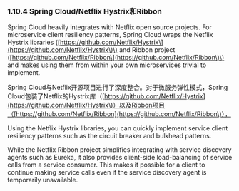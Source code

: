### 1.10.4 Spring Cloud/Netflix Hystrix和Ribbon

Spring Cloud heavily integrates with Netflix open source projects. For microservice client resiliency patterns, Spring Cloud wraps the Netflix Hystrix libraries \([https://github.com/Netflix/Hystrix\](https://github.com/Netflix/Hystrix\)\) and Ribbon project \([https://github.com/Netflix/Ribbon\](https://github.com/Netflix/Ribbon\)\) and makes using them from within your own microservices trivial to implement.

Spring Cloud与Netflix开源项目进行了深度整合。对于微服务弹性模式，Spring Cloud包装了Netflix的Hystrix库（[https://github.com/Netflix/Hystrix](https://github.com/Netflix/Hystrix\)）以及Ribbon项目（[https://github.com/Netflix/Ribbon](https://github.com/Netflix/Ribbon\)），

Using the Netflix Hystrix libraries, you can quickly implement service client resiliency patterns such as the circuit breaker and bulkhead patterns.

While the Netflix Ribbon project simplifies integrating with service discovery agents such as Eureka, it also provides client-side load-balancing of service calls from a service consumer. This makes it possible for a client to continue making service calls even if the service discovery agent is temporarily unavailable.

